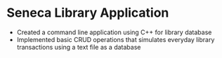 # Seneca Library Application
- Created a command line application using C++ for library database
-	Implemented basic CRUD operations that simulates everyday library transactions using a text file as a database
